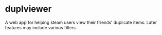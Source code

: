 duplviewer
==========

A web app for helping steam users view their friends' duplicate items. Later features may include various filters.
